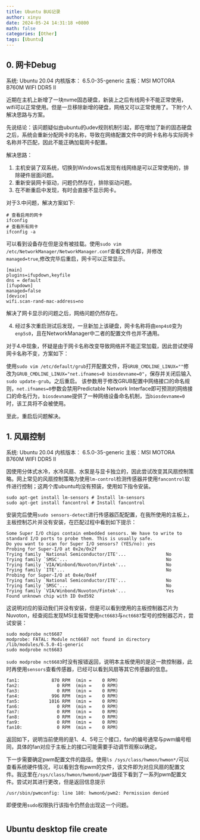 ```yaml
---
title: Ubuntu BUG记录
author: xinyu
date: 2024-05-24 14:31:18 +0800
math: false
categories: [Other]
tags: [Ubuntu]
---
```


## 0. 网卡Debug

系统: Ubuntu 20.04
内核版本： 6.5.0-35-generic
主板：MSI MOTORA B760M WIFI DDR5 II

近期在主机上新增了一块nvme固态硬盘，新装上之后有线网卡不能正常使用，wifi可以正常使用。但是一旦移除新增的硬盘，网络又可以正常使用了。下附个人解决思路与方案。

先说结论：该问题疑似由ubuntu的udev规则机制引起，即在增加了新的固态硬盘之后，系统会重新分配网卡的名称，导致在网络配置文件中的网卡名称与实际网卡名称并不匹配，因此不能正确加载网卡配置。

解决思路：

1. 主机安装了双系统，切换到Windows后发现有线网络是可以正常使用的，排除硬件层面问题。
2. 重新安装网卡驱动，问题仍然存在，排除驱动问题。
3. 在不断重启中发现，有时会直接不显示网卡。

对于3.中问题，解决方案如下:

```shell
# 查看启用的网卡
ifconfig
# 查看所有网卡
ifconfig -a
```

可以看到设备存在但是没有被挂载。使用`sudo vim /etc/NetworkManager/NetworkManager.conf`查看文件内容，并修改`managed=true`,修改完毕后重启，网卡可以正常显示。

```shell
[main]                                                                      
plugins=ifupdown,keyfile
dns = default
[ifupdown]
managed=false
[device]
wifi.scan-rand-mac-address=no
```

解决了网卡显示的问题之后，网络问题仍然存在。

4. 经过多次重启测试后发现，一旦新加上该硬盘，网卡名称将由`enp4s0`变为`enp5s0`，且在NetworkManager中二者的配置文件也并不通用。

对于4.中现象，怀疑是由于网卡名称改变导致网络并不能正常加载，因此尝试使得网卡名称不变，方案如下：

使用`sudo vim /etc/default/grub`打开配置文件，将`GRUB_CMDLINE_LINUX=""`修改为`GRUB_CMDLINE_LINUX="net.ifnames=0 biosdevname=0"`，保存并关闭后输入`sudo update-grub`。之后重启。
该参数用于修改GRUB配置中网络接口的命名规则，`net.ifnames=0`参数会禁用Predictable Network Interface即可预测的网络接口的命名行为，`biosdevname`提供了一种网络设备命名机制，当`biosdevname=0`时，该工具将不会被使用。

至此，重启后问题解决。

## 1. 风扇控制

系统: Ubuntu 20.04
内核版本： 6.5.0-35-generic
主板：MSI MOTORA B760M WIFI DDR5 II

因使用分体式水冷，水冷风扇、水泵是与显卡独立的，因此尝试改变其风扇控制策略。网上常见的风扇控制策略为使用`lm-control`检测传感器并使用`fancontrol`软件进行控制；这两个库ubuntu均没有预装，使用如下指令安装。

```shell
sudo apt-get install lm-sensors # Install lm-sensors
sudo apt-get install fancontrol # Install fancontrol
```

安装完后使用`sudo sensors-detect`进行传感器匹配配置，在我所使用的主板上，主板控制芯片并没有安装，在匹配过程中看到如下提示：

```shell
Some Super I/O chips contain embedded sensors. We have to write to
standard I/O ports to probe them. This is usually safe.
Do you want to scan for Super I/O sensors? (YES/no): yes
Probing for Super-I/O at 0x2e/0x2f
Trying family `National Semiconductor/ITE'...               No
Trying family `SMSC'...                                     No
Trying family `VIA/Winbond/Nuvoton/Fintek'...               No
Trying family `ITE'...                                      No
Probing for Super-I/O at 0x4e/0x4f
Trying family `National Semiconductor/ITE'...               No
Trying family `SMSC'...                                     No
Trying family `VIA/Winbond/Nuvoton/Fintek'...               Yes
Found unknown chip with ID 0xd592
```

这说明对应的驱动我们并没有安装，但是可以看到使用的主板控制器芯片为Nuvoton，经查阅后发现MSI主板常使用`nct6683`与`nct6687`型号的控制器芯片，尝试安装：

```shell
sudo modprobe nct6687
modprobe: FATAL: Module nct6687 not found in directory /lib/modules/6.5.0-41-generic
sudo modprobe nct6683
```

`sudo modprobe nct6683`时没有报错返回，说明本主板使用的是这一款控制器，此时再使用`sensors`查看传感器，已经可以看到风扇等其它传感器的信息。

```shell
fan1:            870 RPM  (min =    0 RPM)
fan2:              0 RPM  (min =    0 RPM)
fan3:              0 RPM  (min =    0 RPM)
fan4:            996 RPM  (min =    0 RPM)
fan5:           1016 RPM  (min =    0 RPM)
fan6:              0 RPM  (min =    0 RPM)
fan7:              0 RPM  (min =    0 RPM)
fan8:              0 RPM  (min =    0 RPM)
fan9:              0 RPM  (min =    0 RPM)
fan10:             0 RPM  (min =    0 RPM)
```

返回如下，说明当前使用的是1、4、5号三个接口，fan的编号通常与pwm编号相同，具体的fan对应于主板上的接口可能需要手动调节观察以确定。

下一步需要确定pwm配置文件的路径。使用`ls /sys/class/hwmon/hwmon*/`可以查看系统硬件情况，可以看到含有pwm的文件，该文件即为对应风扇的配置文件。我这里在`/sys/class/hwmon/hwmon6/pwm*`路径下看到了一系列pwm配置文件。尝试对其进行更改，但是返回信息提示

```shell
/usr/sbin/pwmconfig: line 180: hwmon6/pwm2: Permission denied
```

即便使用`sudo`权限执行该指令仍然会出现这一个问题。

```shell

```



## Ubuntu desktop file create